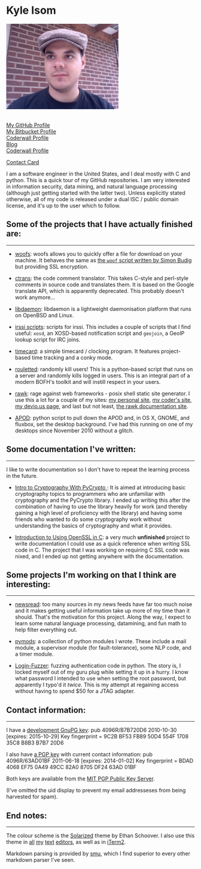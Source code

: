 Kyle Isom
=========
<div class="image">
<img src="github_photo.jpg" />
</div><br />    

<div class="image">
<p><a href="https://github.com/kisom">My GitHub Profile</a>
<br />
<a href="https://bitbucket.org/kisom">My Bitbucket Profile</a>
<br />
<a href="http://coderwall.com/kisom">Coderwall Profile</a>
<br />
<a href="http://www.kyleisom.net/blog">Blog</a>
<br />
<a href="http://coderwall.com/kisom" target="_BLANK">Coderwall Profile</a> </p>
<a href="files/kyle.vcf">Contact Card</a></p>
</div>

I am a software engineer in the United States, and I deal mostly with
C and python. This is a quick tour of my GitHub repositories. I am very 
interested in information security, data mining, and natural language 
processing (although just getting started with the latter two). Unless 
explicitly stated otherwise, all of my code is released under a dual ISC / 
public domain license, and it's up to the user which to follow.

Some of the projects that I have actually finished are:
-------------------------------------------------------
- - -

* [woofs](https://github.com/kisom/woofs): woofs allows you to quickly offer a 
file for download on your machine. It behaves the same as 
[the `woof` script written by Simon Budig](http://www.home.unix-ag.org/simon/woof.html) 
but providing SSL encryption. 

* [ctrans](https://www.github.com/kisom/ctrans): the code comment translator.
This takes C-style and perl-style comments in source code and translates them.
It is based on the Google translate API, which is apparently deprecated. This 
probably doesn't work anymore...

* [libdaemon](https://github.com/kisom/libdaemon): libdaemon is a lightweight 
daemonisation platform that runs on OpenBSD and Linux. 

* [irssi scripts](https://github.com/kisom/irssi-scripts): scripts for irssi. 
This includes a couple of scripts that I find useful: `xosd`, an XOSD-based
notification script and `geojoin`, a GeoIP lookup script for IRC joins.

* [timecard](https://github.com/kisom/timecard): a simple timecard / clocking 
program. It features project-based time tracking and a conky mode.

* [rouletted](https://github.com/kisom/py-rouletted): randomly kill users! This
is a python-based script that runs on a server and randomly kills logged in 
users. This is an integral part of a modern BOFH's toolkit and will instill
respect in your users.

* [rawk](https://github.com/kisom/rawk): rage against web frameworks - posix 
shell static site generator. I use this a lot for a couple of my sites:
[my personal site](http://www.kyleisom.net), 
[my coder's site](http://coder.kyleisom.net), 
[my devio.us page](http://kisom.devio.us), and last but not least,
[the rawk documentation site](http://rawk.brokenlcd.net).

* [APOD](https://github.com/kisom/APOD_py): python script to pull down the APOD 
and, in OS X, GNOME, and fluxbox, set the desktop background. I've had this
running on one of my desktops since November 2010 without a glitch.    


Some documentation I've written:
--------------------------------
- - -
I like to write documentation so I don't have to repeat the learning process 
in the future.

* [Intro to Cryptography With PyCrypto ](https://github.com/kisom/crypto_intro): 
It is aimed at introducing basic cryptography topics to programmers who are 
unfamiliar with cryptography and the PyCrypto library. I ended up writing this
after the combination of having to use the library heavily for work (and 
thereby gaining a high level of proficiency with the library) and having some
friends who wanted to do some cryptography work without understanding the
basics of cryptography and what it provides.

* [Introduction to Using OpenSSL in C](https://github.com/kisom/openssl_guide): 
a very much **unfinished** project to write documentation I could use as a 
quick reference when writing SSL code in C. The project that I was working on
requiring C SSL code was nixed, and I ended up not getting anywhere with the
documentation.


Some projects I'm working on that I think are interesting:
----------------------------------------------------------
- - -

* [newsread](https://github.com/kisom/newsread): too many sources in my news 
feeds have far too much noise and it makes getting useful information take up
more of my time than it should. That's the motivation for this project. Along
the way, I expect to learn some natural language processing, datamining, and
fun math to help filter everything out. 

* [pymods](https://github.com/kisom/pymods): a collection of python modules I 
wrote. These include a mail module, a supervisor module (for fault-tolerance),
some NLP code, and a timer module. 

* [Login-Fuzzer](https://github.com/kisom/Login-Fuzzer): fuzzing authentication 
code in python. The story is, I locked myself out of my guru plug while setting 
it up in a hurry. I know what password I intended to use when setting the root 
password, but apparently I typo'd it *twice*. This is my attempt at regaining 
access without having to spend $50 for a JTAG adapter.     

Contact information:
--------------------
- - -

I have a [development GnuPG key](keys/coder.asc):
   pub   4096R/B7B720D6 2010-10-30 [expires: 2015-10-29]
     Key fingerprint = 9C2B BF53 FB89 50D4 554F  1708 35C8 B8B3 B7B7 20D6

I also have [a PGP key](keys/kyle.asc) with current contact information:
   pub   4096R/63AD01BF 2011-06-18 [expires: 2014-01-02]
      Key fingerprint = BDAD 4068 EF75 0A49 49CC  82A0 8705 DF24 63AD 01BF

Both keys are available from the [MIT PGP Public Key Server](http://pgp.mit.edu).

(I've omitted the uid display to prevent my email addresseses from being
harvested for spam). 

End notes:
----------
- - -

The colour scheme is the [Solarized](http://ethanschoonover.com/solarized) 
theme by Ethan Schoover. I also use this theme in 
[all](https://code.google.com/p/macvim/) 
[my](http://aquamacs.org/) 
[text](http://www.barebones.com/products/textwrangler/index.shtml) 
[editors](http://www.activestate.com/komodo-edit), 
as well
as in [iTerm2](http://www.iterm2.com/).

Markdown parsing is provided by [smu](http://s01.de/~tox/index.cgi/proj_smu),
which I find superior to every other markdown parser I've seen.

